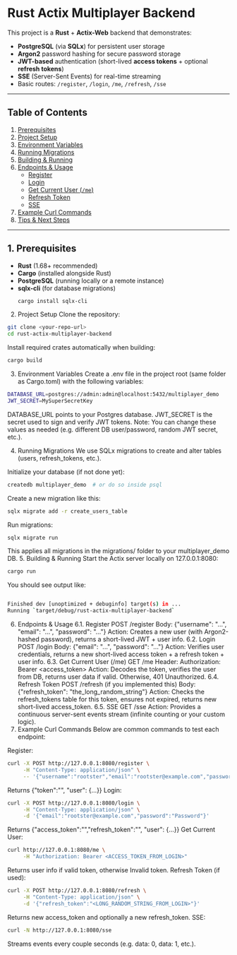 # Rust Actix Multiplayer Backend

This project is a **Rust** + **Actix-Web** backend that demonstrates:

- **PostgreSQL** (via **SQLx**) for persistent user storage
- **Argon2** password hashing for secure password storage
- **JWT-based** authentication (short-lived **access tokens** + optional **refresh tokens**)
- **SSE** (Server-Sent Events) for real-time streaming
- Basic routes: `/register`, `/login`, `/me`, `/refresh`, `/sse`

---

## Table of Contents

1. [Prerequisites](#prerequisites)
2. [Project Setup](#project-setup)
3. [Environment Variables](#environment-variables)
4. [Running Migrations](#running-migrations)
5. [Building & Running](#building--running)
6. [Endpoints & Usage](#endpoints--usage)
   - [Register](#register)
   - [Login](#login)
   - [Get Current User (`/me`)](#get-current-user-me)
   - [Refresh Token](#refresh-token)
   - [SSE](#sse)
7. [Example Curl Commands](#example-curl-commands)
8. [Tips & Next Steps](#tips--next-steps)

---

## 1. Prerequisites

- **Rust** (1.68+ recommended)
- **Cargo** (installed alongside Rust)
- **PostgreSQL** (running locally or a remote instance)
- **sqlx-cli** (for database migrations)
  ```bash
  cargo install sqlx-cli
  ```

2. Project Setup
   Clone the repository:

```sh
git clone <your-repo-url>
cd rust-actix-multiplayer-backend
```

Install required crates automatically when building:

```sh
cargo build
```

3. Environment Variables
   Create a .env file in the project root (same folder as Cargo.toml) with the following variables:

```sh
DATABASE_URL=postgres://admin:admin@localhost:5432/multiplayer_demo
JWT_SECRET=MySuperSecretKey
```

DATABASE_URL points to your Postgres database.
JWT_SECRET is the secret used to sign and verify JWT tokens.
Note: You can change these values as needed (e.g. different DB user/password, random JWT secret, etc.).

4. Running Migrations
   We use SQLx migrations to create and alter tables (users, refresh_tokens, etc.).

Initialize your database (if not done yet):

```sh
createdb multiplayer_demo  # or do so inside psql
```

Create a new migration like this:

```sh
sqlx migrate add -r create_users_table
```

Run migrations:

```sh
sqlx migrate run
```

This applies all migrations in the migrations/ folder to your multiplayer_demo DB. 5. Building & Running
Start the Actix server locally on 127.0.0.1:8080:

```sh
cargo run
```

You should see output like:

```sh

Finished dev [unoptimized + debuginfo] target(s) in ...
Running `target/debug/rust-actix-multiplayer-backend`
```

6. Endpoints & Usage
   6.1. Register POST /register
   Body: {"username": "...", "email": "...", "password": "..."}
   Action: Creates a new user (with Argon2-hashed password), returns a short-lived JWT + user info.
   6.2. Login POST /login
   Body: {"email": "...", "password": "..."}
   Action: Verifies user credentials, returns a new short-lived access token + a refresh token + user info.
   6.3. Get Current User (/me) GET /me
   Header: Authorization: Bearer <access_token>
   Action: Decodes the token, verifies the user from DB, returns user data if valid. Otherwise, 401 Unauthorized.
   6.4. Refresh Token POST /refresh (if you implemented this)
   Body: {"refresh_token": "the_long_random_string"}
   Action: Checks the refresh_tokens table for this token, ensures not expired, returns new short-lived access_token.
   6.5. SSE GET /sse
   Action: Provides a continuous server-sent events stream (infinite counting or your custom logic).
7. Example Curl Commands
   Below are common commands to test each endpoint:

Register:

```sh
curl -X POST http://127.0.0.1:8080/register \
     -H "Content-Type: application/json" \
     -- '{"username":"rootster","email":"rootster@example.com","password":"ToorToor"}'
```

Returns {"token":"<JWT>", "user": {...}}
Login:

```sh
curl -X POST http://127.0.0.1:8080/login \
     -H "Content-Type: application/json" \
     -d '{"email":"rootster@example.com","password":"Password"}'
```

Returns {"access_token":"<short-lived-JWT>","refresh_token":"<long-string>", "user": {...}}
Get Current User:

```sh
curl http://127.0.0.1:8080/me \
     -H "Authorization: Bearer <ACCESS_TOKEN_FROM_LOGIN>"
```

Returns user info if valid token, otherwise Invalid token.
Refresh Token (if used):

```sh
curl -X POST http://127.0.0.1:8080/refresh \
     -H "Content-Type: application/json" \
     -d '{"refresh_token":"<LONG_RANDOM_STRING_FROM_LOGIN>"}'
```

Returns new access_token and optionally a new refresh_token.
SSE:

```sh
curl -N http://127.0.0.1:8080/sse
```

Streams events every couple seconds (e.g. data: 0, data: 1, etc.).
